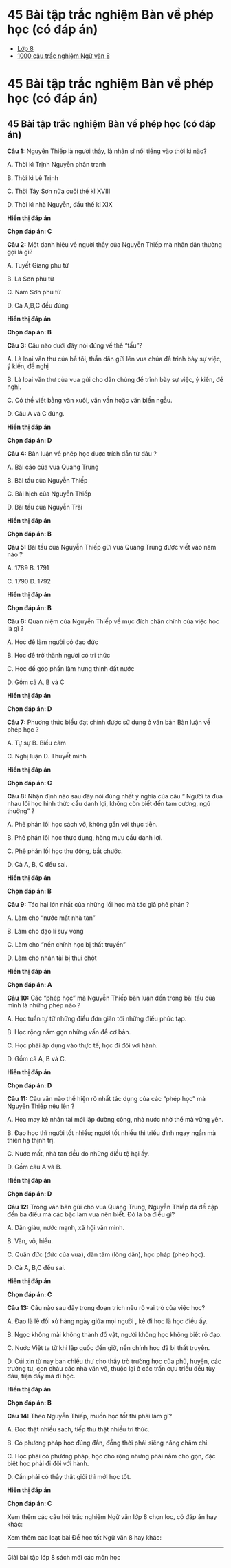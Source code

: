 # 45 Bài tập trắc nghiệm Bàn về phép học (có đáp án)

  * [Lớp 8](https://vietjack.com/series/lop-8.jsp)
  * [1000 câu trắc nghiệm Ngữ văn 8](https://vietjack.com/ngu-van-8/trac-nghiem-ngu-van-lop-8.jsp)



# 45 Bài tập trắc nghiệm Bàn về phép học (có đáp án)

## 45 Bài tập trắc nghiệm Bàn về phép học (có đáp án)

**Câu 1:** Nguyễn Thiếp là người thầy, là nhân sĩ nổi tiếng vào thời kì nào? 

A. Thời kì Trịnh Nguyễn phân tranh

B. Thời kì Lê Trịnh

C. Thời Tây Sơn nửa cuối thế kỉ XVIII 

D. Thời kì nhà Nguyễn, đầu thế kỉ XIX

**Hiển thị đáp án**

**Chọn đáp án: C**

**Câu 2:** Một danh hiệu về người thầy của Nguyễn Thiếp mà nhân dân thường gọi là gì? 

A. Tuyết Giang phu tử

B. La Sơn phu tử

C. Nam Sơn phu tử

D. Cả A,B,C đều đúng

**Hiển thị đáp án**

**Chọn đáp án: B**

**Câu 3:** Câu nào dưới đây nói đúng về thể “tấu”? 

A. Là loại văn thư của bề tôi, thần dân gửi lên vua chúa để trình bày sự việc, ý kiến, đề nghị

B. Là loại văn thư của vua gửi cho dân chúng để trình bày sự việc, ý kiến, đề nghị.

C. Có thể viết bằng văn xuôi, văn vần hoặc văn biền ngẫu.

D. Câu A và C đúng.

**Hiển thị đáp án**

**Chọn đáp án: D**

**Câu 4:** Bàn luận về phép học được trích dẫn từ đâu ? 

A. Bài cáo của vua Quang Trung 

B. Bài tấu của Nguyễn Thiếp

C. Bài hịch của Nguyễn Thiếp

D. Bài tấu của Nguyễn Trãi

**Hiển thị đáp án**

**Chọn đáp án: B**

**Câu 5:** Bài tấu của Nguyễn Thiếp gửi vua Quang Trung được viết vào năm nào ? 

A. 1789 B. 1791

C. 1790 D. 1792

**Hiển thị đáp án**

**Chọn đáp án: B**

**Câu 6:** Quan niệm của Nguyễn Thiếp về mục đích chân chính của việc học là gì ? 

A. Học để làm người có đạo đức

B. Học để trở thành người có tri thức

C. Học để góp phần làm hưng thịnh đất nước

D. Gồm cả A, B và C

**Hiển thị đáp án**

**Chọn đáp án: D**

**Câu 7:** Phương thức biểu đạt chính được sử dụng ở văn bản Bàn luận về phép học ?

A. Tự sự B. Biểu cảm

C. Nghị luận D. Thuyết minh

**Hiển thị đáp án**

**Chọn đáp án: C**

**Câu 8:** Nhận định nào sau đây nói đúng nhất ý nghĩa của câu “ Người ta đua nhau lối học hình thức cầu danh lợi, không còn biết đến tam cương, ngũ thường” ? 

A. Phê phán lối học sách vở, không gắn với thực tiễn.

B. Phê phán lối học thực dụng, hòng mưu cầu danh lợi.

C. Phê phán lối học thụ động, bắt chước.

D. Cả A, B, C đều sai.

**Hiển thị đáp án**

**Chọn đáp án: B**

**Câu 9:** Tác hại lớn nhất của những lối học mà tác giả phê phán ? 

A. Làm cho “nước mất nhà tan”

B. Làm cho đạo lí suy vong

C. Làm cho “nền chính học bị thất truyền”

D. Làm cho nhân tài bị thui chột

**Hiển thị đáp án**

**Chọn đáp án: A**

**Câu 10:** Các “phép học” mà Nguyễn Thiếp bàn luận đến trong bài tấu của mình là những phép nào ?

A. Học tuần tự từ những điều đơn giản tới những điều phức tạp.

B. Học rộng nắm gọn những vấn đề cơ bản.

C. Học phải áp dụng vào thực tế, học đi đôi với hành.

D. Gồm cả A, B và C.

**Hiển thị đáp án**

**Chọn đáp án: D**

**Câu 11:** Câu văn nào thể hiện rõ nhất tác dụng của các “phép học” mà Nguyễn Thiếp nêu lên ? 

A. Họa may kẻ nhân tài mới lập đường công, nhà nước nhờ thế mà vững yên.

B. Đạo học thì người tốt nhiều; người tốt nhiều thì triều đình ngay ngắn mà thiên hạ thịnh trị.

C. Nước mất, nhà tan đều do những điều tệ hại ấy.

D. Gồm câu A và B.

**Hiển thị đáp án**

**Chọn đáp án: D**

**Câu 12:** Trong văn bản gửi cho vua Quang Trung, Nguyễn Thiếp đã đề cập đến ba điều mà các bậc làm vua nên biết. Đó là ba điều gì? 

A. Dân giàu, nước mạnh, xã hội văn minh.

B. Văn, võ, hiếu.

C. Quân đức (đức của vua), dân tâm (lòng dân), học pháp (phép học).

D. Cả A, B,C đều sai.

**Hiển thị đáp án**

**Chọn đáp án: C**

**Câu 13:** Câu nào sau đây trong đoạn trích nêu rõ vai trò của việc học? 

A. Đạo là lẽ đối xử hàng ngày giữa mọi người , kẻ đi học là học điều ấy.

B. Ngọc không mài không thành đồ vật, người không học không biết rõ đạo.

C. Nước Việt ta từ khi lập quốc đến giờ, nền chính học đã bị thất truyền.

D. Cúi xin từ nay ban chiếu thư cho thầy trò trường học của phủ, huyện, các trường tư, con cháu các nhà văn võ, thuộc lại ở các trấn cựu triều đều tùy đâu, tiện đấy mà đi học.

**Hiển thị đáp án**

**Chọn đáp án: B**

**Câu 14:** Theo Nguyễn Thiếp, muốn học tốt thì phải làm gì? 

A. Đọc thật nhiều sách, tiếp thu thật nhiều tri thức.

B. Có phương pháp học đúng đắn, đồng thời phải siêng năng chăm chỉ. 

C. Học phải có phương pháp, học cho rộng nhưng phải nắm cho gọn, đặc biệt học phải đi đôi với hành.

D. Cần phải có thầy thật giỏi thì mới học tốt.

**Hiển thị đáp án**

**Chọn đáp án: C**

Xem thêm các câu hỏi trắc nghiệm Ngữ văn lớp 8 chọn lọc, có đáp án hay khác:

Xem thêm các loạt bài Để học tốt Ngữ văn 8 hay khác:

* * *

Giải bài tập lớp 8 sách mới các môn học
